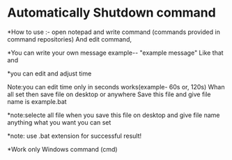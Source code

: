 # Automatically Shutdown command 


*How to use :- open notepad and write command
(commands provided in command repositories) 
And edit command, 


*You can write your own message example-- "example message"
Like that and 

*you can edit and adjust time 

Note:you can edit time only in seconds works(example- 60s or, 120s)
Whan all set then save file on desktop or anywhere 
Save this file and give file name is example.bat


*note:selecte all file when you save this file on desktop and give file name anything what you want you can set 


*note: use .bat extension for successful result! 

*Work only Windows command (cmd) 
